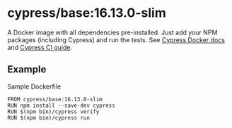 <!-- WARNING: this file was autogenerated by generate-base-image.js -->
# cypress/base:16.13.0-slim

A Docker image with all dependencies pre-installed.
Just add your NPM packages (including Cypress) and run the tests.
See [Cypress Docker docs](https://on.cypress.io/docker) and
[Cypress CI guide](https://on.cypress.io/ci).

## Example

Sample Dockerfile

```
FROM cypress/base:16.13.0-slim
RUN npm install --save-dev cypress
RUN $(npm bin)/cypress verify
RUN $(npm bin)/cypress run
```

